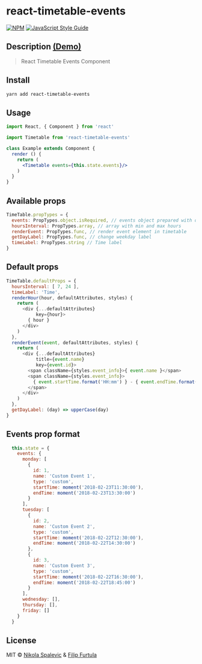 # react-timetable-events

[![NPM](https://img.shields.io/npm/v/react-timetable-events.svg)](https://www.npmjs.com/package/react-timetable-events) [![JavaScript Style Guide](https://img.shields.io/badge/code_style-standard-brightgreen.svg)](https://standardjs.com)

## Description [(Demo)](https://nikolasp.github.io/react-timetable-events/)

> React Timetable Events Component

## Install

```bash
yarn add react-timetable-events
```

## Usage

```jsx
import React, { Component } from 'react'

import Timetable from 'react-timetable-events'

class Example extends Component {
  render () {
    return (
      <Timetable events={this.state.events}/>
    )
  }
}
```

## Available props

```js
TimeTable.propTypes = {
  events: PropTypes.object.isRequired, // events object prepared with days and list of events
  hoursInterval: PropTypes.array, // array with min and max hours
  renderEvent: PropTypes.func, // render event element in timetable
  getDayLabel: PropTypes.func, // change weekday label
  timeLabel: PropTypes.string // Time label
}
```

## Default props

```js
TimeTable.defaultProps = {
  hoursInterval: [ 7, 24 ],
  timeLabel: 'Time',
  renderHour(hour, defaultAttributes, styles) {
    return (
      <div {...defaultAttributes}
           key={hour}>
        { hour }
      </div>
    )
  },
  renderEvent(event, defaultAttributes, styles) {
    return (
      <div {...defaultAttributes}
           title={event.name}
           key={event.id}>
        <span className={styles.event_info}>{ event.name }</span>
        <span className={styles.event_info}>
          { event.startTime.format('HH:mm') } - { event.endTime.format('HH:mm') }
        </span>
      </div>
    )
  },
  getDayLabel: (day) => upperCase(day)
}
```

## Events prop format

```js
  this.state = {
    events: {
      monday: [
        {
          id: 1,
          name: 'Custom Event 1',
          type: 'custom',
          startTime: moment('2018-02-23T11:30:00'),
          endTime: moment('2018-02-23T13:30:00')
        }
      ],
      tuesday: [
        {
          id: 2,
          name: 'Custom Event 2',
          type: 'custom',
          startTime: moment('2018-02-22T12:30:00'),
          endTime: moment('2018-02-22T14:30:00')
        },
        {
          id: 3,
          name: 'Custom Event 3',
          type: 'custom',
          startTime: moment('2018-02-22T16:30:00'),
          endTime: moment('2018-02-22T18:45:00')
        }
      ],
      wednesday: [],
      thursday: [],
      friday: []
    }
  }
```

## License

MIT © [Nikola Spalevic](https://github.com/nikolasp) & [Filip Furtula](https://github.com/fujee)
